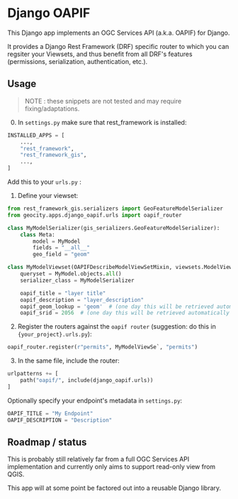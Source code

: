 # Django OAPIF

This Django app implements an OGC Services API (a.k.a. OAPIF) for Django.

It provides a Django Rest Framework (DRF) specific router to which you can
regsiter your Viewsets, and thus benefit from all DRF's features (permissions,
serialization, authentication, etc.).

## Usage

> NOTE : these snippets are not tested and may require fixing/adaptations.

0. In `settings.py` make sure that rest_framework is installed:

```python
INSTALLED_APPS = [
    ...,
    "rest_framework",
    "rest_framework_gis",
    ...,
]

```

Add this to your `urls.py` :

1. Define your viewset:

```python
from rest_framework_gis.serializers import GeoFeatureModelSerializer
from geocity.apps.django_oapif.urls import oapif_router

class MyModelSerializer(gis_serializers.GeoFeatureModelSerializer):
    class Meta:
        model = MyModel
        fields = "__all__"
        geo_field = "geom"

class MyModelViewset(OAPIFDescribeModelViewSetMixin, viewsets.ModelViewSet):
    queryset = MyModel.objects.all()
    serializer_class = MyModelSerializer

    oapif_title = "layer title"
    oapif_description = "layer_description"
    oapif_geom_lookup = 'geom'  # (one day this will be retrieved automatically from the serializer)
    oapif_srid = 2056  # (one day this will be retrieved automatically from the DB field)
```

2. Register the routers against the `oapif router` (suggestion: do this in `{your_project}.urls.py`):

```python
oapif_router.register(r"permits", MyModelViewSe`, "permits")
```

3. In the same file, include the router:

```python
urlpatterns += [
    path("oapif/", include(django_oapif.urls))
]
```

Optionally specify your endpoint's metadata in `settings.py`:

```python
OAPIF_TITLE = "My Endpoint"
OAPIF_DESCRIPTION = "Description"
```

## Roadmap / status

This is probably still relatively far from a full OGC Services API implementation and currently only aims to support read-only view from QGIS.

This app will at some point be factored out into a reusable Django library.

